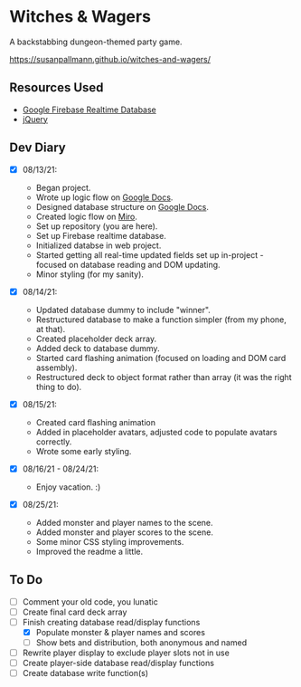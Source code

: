 # Witches & Wagers
A backstabbing dungeon-themed party game.

https://susanpallmann.github.io/witches-and-wagers/

## Resources Used
- [Google Firebase Realtime Database](https://firebase.google.com/products/realtime-database)
- [jQuery](https://jquery.com/)

## Dev Diary
- [x] 08/13/21: 

  * Began project.
  * Wrote up logic flow on [Google Docs](https://docs.google.com/document/d/1f_4MNYwZ1uQ96jU5jy9jnCGe85VRp2VgsE4S7wsvh5I/edit?usp=sharing).
  * Designed database structure on [Google Docs](https://docs.google.com/document/d/10EucJKtGXdxRgWEyUUHI-u_hpfNFlF82tKnT0N_PWjo/edit?usp=sharing).
  * Created logic flow on [Miro](https://miro.com/app/board/o9J_l2-v3mI=/).
  * Set up repository (you are here).
  * Set up Firebase realtime database.
  * Initialized databse in web project.
  * Started getting all real-time updated fields set up in-project - focused on database reading and DOM updating.
  * Minor styling (for my sanity).
- [X] 08/14/21:

  * Updated database dummy to include "winner".
  * Restructured database to make a function simpler (from my phone, at that).
  * Created placeholder deck array.
  * Added deck to database dummy.
  * Started card flashing animation (focused on loading and DOM card assembly).
  * Restructured deck to object format rather than array (it was the right thing to do).
- [X] 08/15/21:

  * Created card flashing animation
  * Added in placeholder avatars, adjusted code to populate avatars correctly.
  * Wrote some early styling.

- [X] 08/16/21 - 08/24/21:

  * Enjoy vacation. :)

- [X] 08/25/21:

  * Added monster and player names to the scene.
  * Added monster and player scores to the scene.
  * Some minor CSS styling improvements.
  * Improved the readme a little.

## To Do
- [ ] Comment your old code, you lunatic
- [ ] Create final card deck array
- [ ] Finish creating database read/display functions
   - [X] Populate monster & player names and scores
   - [ ] Show bets and distribution, both anonymous and named
- [ ] Rewrite player display to exclude player slots not in use
- [ ] Create player-side database read/display functions
- [ ] Create database write function(s)
